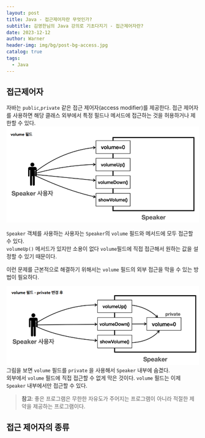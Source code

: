 ```yaml
---
layout: post
title: Java - 접근제어자란 무엇인가?
subtitle: 김영한님의 Java 강의로 기초다지기 - 접근제어자란?
date: 2023-12-12
author: Warner
header-img: img/bg/post-bg-access.jpg
catalog: true
tags:
  - Java
---
```


## 접근제어자

자바는 `public`,`private` 같은 접근 제어자(access modifier)를 제공한다. 접근 제어자를 사용하면 해당 클래스 외부에서 특정 필드나 메서드에 접근하는 것을 허용하거나 제한할 수 있다.
![speaker.png](..%2Fimg%2Fpost%2F2023-12-13%2Fspeaker.png)

`Speaker` 객체를 사용하는 사용자는 `Speaker`의 `volume` 필드와 메서드에 모두 접근할 수 있다.\
`volumeUp()` 메서드가 있지만 소용이 없다 `volume`필드에 직접 접근해서 원하는 값을 설정할 수 있기 때문이다.

이런 문제를 근본적으로 해결하기 위해서는 `volume` 필드의 외부 접근을 막을 수 있는 방법이 필요하다.

![speaker2.png](..%2Fimg%2Fpost%2F2023-12-13%2Fspeaker2.png)
그림을 보면 `volume` 필드를 `private` 을 사용해서 `Speaker` 내부에 숨겼다.\
외부에서 `volume` 필드에 직접 접근할 수 없게 막은 것이다. `volume` 필드는 이제 `Speaker` 내부에서만 접근할 수 있다.

> **참고**: 좋은 프로그램은 무한한 자유도가 주어지는 프로그램이 아니라 적절한 제약을 제공하는 프로그램이다.

## 접근 제어자의 종류